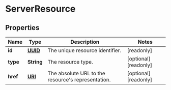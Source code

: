 

# ServerResource

## Properties

| Name | Type | Description | Notes |
| ------------ | ------------- | ------------- | ------------- |
| **id** | [**UUID**](UUID.md) | The unique resource identifier. |  [readonly] |
| **type** | **String** | The resource type. |  [optional] [readonly] |
| **href** | [**URI**](URI.md) | The absolute URL to the resource&#39;s representation. |  [optional] [readonly] |


